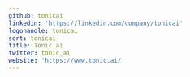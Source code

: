 ```yaml
---
github: tonicai
linkedin: 'https://linkedin.com/company/tonicai'
logohandle: tonicai
sort: tonicai
title: Tonic.ai
twitter: tonic_ai
website: 'https://www.tonic.ai/'
---
```

